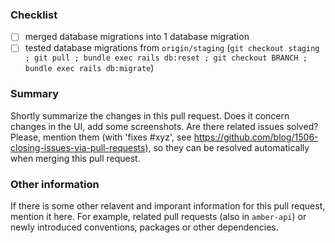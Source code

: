 ### Checklist
- [ ] merged database migrations into 1 database migration
- [ ] tested database migrations from `origin/staging` (`git checkout staging ; git pull ; bundle exec rails db:reset ; git checkout BRANCH ; bundle exec rails db:migrate`)

### Summary
Shortly summarize the changes in this pull request. Does it concern changes in the UI, add some screenshots. Are there related issues solved? Please, mention them (with 'fixes #xyz', see https://github.com/blog/1506-closing-issues-via-pull-requests), so they can be resolved automatically when merging this pull request.

### Other information
If there is some other relavent and imporant information for this pull request, mention it here. For example, related pull requests (also in `amber-api`) or newly introduced conventions, packages or other dependencies.
